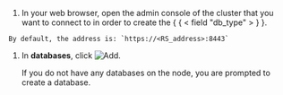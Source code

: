 1. In your web browser, open the admin console of the cluster that you want to connect to in order to create the { { < field "db_type"  > } }.

<!-- When shortcodes can run in embeds, fix field shrotcode above. -->

    By default, the address is: `https://<RS_address>:8443`

1. In **databases**, click ![Add](/images/rs/icon_add.png#no-click "Add").

    If you do not have any databases on the node, you are prompted to create a database.